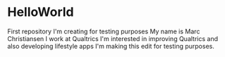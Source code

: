 # HelloWorld
First repository I'm creating for testing purposes
My name is Marc Christiansen
I work at Qualtrics
I'm interested in improving Qualtrics and also developing lifestyle apps
I'm making this edit for testing purposes.
